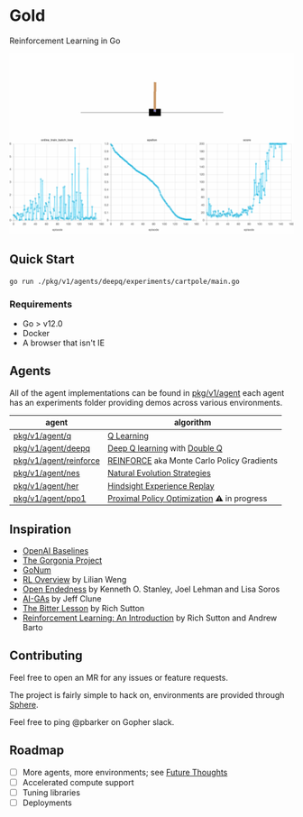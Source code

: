 # Gold

Reinforcement Learning in Go

![cartpole](./docs/static/cartpole_deepq.gif)

## Quick Start
```
go run ./pkg/v1/agents/deepq/experiments/cartpole/main.go
```

### Requirements
- Go > v12.0
- Docker
- A browser that isn't IE

## Agents
All of the agent implementations can be found in [pkg/v1/agent](./pkg/v1/agent) each agent has an experiments folder providing demos across various environments.

|agent|algorithm|
|---|---|
|[pkg/v1/agent/q](./pkg/v1/agent/q)| [Q Learning](https://en.wikipedia.org/wiki/Q-learning)|
|[pkg/v1/agent/deepq](./pkg/v1/agent/deepq)| [Deep Q learning](https://arxiv.org/abs/1312.5602) with [Double Q](https://arxiv.org/abs/1509.06461)|
|[pkg/v1/agent/reinforce](./pkg/v1/agent/reinforce)| [REINFORCE](http://www-anw.cs.umass.edu/~barto/courses/cs687/williams92simple.pdf) aka Monte Carlo Policy Gradients |
|[pkg/v1/agent/nes](./pkg/v1/agent/nes)| [Natural Evolution Strategies](http://www.jmlr.org/papers/volume15/wierstra14a/wierstra14a.pdf)|
|[pkg/v1/agent/her](./pkg/v1/agent/her)| [Hindsight Experience Replay](https://arxiv.org/pdf/1707.01495.pdf)|
|[pkg/v1/agent/ppo1](./pkg/v1/agent/ppo1)|[Proximal Policy Optimization](https://arxiv.org/pdf/1707.06347.pdf) ⚠️ in progress |

## Inspiration
- [OpenAI Baselines](https://github.com/openai/baselines)
- [The Gorgonia Project](https://gorgonia.org)
- [GoNum](https://www.gonum.org/)
- [RL Overview](https://lilianweng.github.io/lil-log/2018/02/19/a-long-peek-into-reinforcement-learning.html) by Lilian Weng
- [Open Endedness](https://www.oreilly.com/radar/open-endedness-the-last-grand-challenge-youve-never-heard-of) by Kenneth O. Stanley, Joel Lehman and Lisa Soros
- [AI-GAs](http://www.evolvingai.org/files/1905.10985.pdf) by Jeff Clune
- [The Bitter Lesson](http://incompleteideas.net/IncIdeas/BitterLesson.html) by Rich Sutton
- [Reinforcement Learning: An Introduction](http://incompleteideas.net/book/the-book-2nd.html) by Rich Sutton and Andrew Barto

## Contributing
Feel free to open an MR for any issues or feature requests.

The project is fairly simple to hack on, environments are provided through [Sphere](github.com/pbarker/sphere).

Feel free to ping @pbarker on Gopher slack.

## Roadmap
- [ ] More agents, more environments; see [Future Thoughts](./docs/future_thoughts.md)
- [ ] Accelerated compute support 
- [ ] Tuning libraries
- [ ] Deployments
